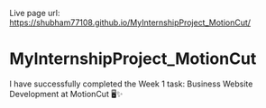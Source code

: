 Live page url: https://shubham77108.github.io/MyInternshipProject_MotionCut/
# MyInternshipProject_MotionCut
I have successfully completed the Week 1 task: Business Website Development at MotionCut 🖥️✨
